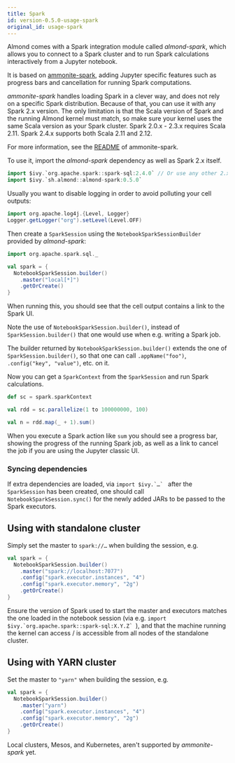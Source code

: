 ```yaml
---
title: Spark
id: version-0.5.0-usage-spark
original_id: usage-spark
---
```


Almond comes with a Spark integration module called *almond-spark*, which allows you to connect to a Spark cluster and
to run Spark calculations interactively from a Jupyter notebook.

It is based on [ammonite-spark](https://github.com/alexarchambault/ammonite-spark), adding Jupyter specific features
such as progress bars and cancellation for running Spark computations.

*ammonite-spark* handles loading Spark in a clever way, and does not rely on a specific Spark distribution.
Because of that, you can use it with any Spark 2.x version.
The only limitation is that the Scala version of Spark and the running Almond kernel must match, so make sure your
kernel uses the same Scala version as your Spark cluster.
Spark 2.0.x - 2.3.x requires Scala 2.11. Spark 2.4.x supports both Scala 2.11 and 2.12.

For more information, see the [README](https://github.com/alexarchambault/ammonite-spark/blob/master/README.md) of ammonite-spark.

To use it, import the *almond-spark* dependency as well as Spark 2.x itself.

```scala
import $ivy.`org.apache.spark::spark-sql:2.4.0` // Or use any other 2.x version here
import $ivy.`sh.almond::almond-spark:0.5.0`
```

Usually you want to disable logging in order to avoid polluting your cell outputs:

```scala
import org.apache.log4j.{Level, Logger}
Logger.getLogger("org").setLevel(Level.OFF)

```

Then create a `SparkSession` using the `NotebookSparkSessionBuilder` provided by *almond-spark*:

```scala
import org.apache.spark.sql._

val spark = {
  NotebookSparkSession.builder()
    .master("local[*]")
    .getOrCreate()
}
```

When running this, you should see that the cell output contains a link to the Spark UI.

Note the use of `NotebookSparkSession.builder()`, instead of `SparkSession.builder()` that one would use when e.g. writing a Spark job.

The builder returned by `NotebookSparkSession.builder()` extends the one of `SparkSession.builder()`,
so that one can call `.appName("foo")`, `.config("key", "value")`, etc. on it.

Now you can get a `SparkContext` from the `SparkSession` and run Spark calculations.

```scala
def sc = spark.sparkContext

val rdd = sc.parallelize(1 to 100000000, 100)

val n = rdd.map(_ + 1).sum()
```

When you execute a Spark action like `sum` you should see a progress bar, showing the progress of the running Spark job,
as well as a link to cancel the job if you are using the Jupyter classic UI.

### Syncing dependencies

If extra dependencies are loaded, via ``import $ivy.`…` `` after the `SparkSession` has been created, one should call
`NotebookSparkSession.sync()` for the newly added JARs to be passed to the Spark executors.

## Using with standalone cluster

Simply set the master to `spark://…` when building the session, e.g.

```scala
val spark = {
  NotebookSparkSession.builder()
    .master("spark://localhost:7077")
    .config("spark.executor.instances", "4")
    .config("spark.executor.memory", "2g")
    .getOrCreate()
}
```

Ensure the version of Spark used to start the master and executors matches the one loaded in the notebook session
(via e.g. ``import $ivy.`org.apache.spark::spark-sql:X.Y.Z` ``), and that the machine running the kernel can access / is
accessible from all nodes of the standalone cluster.

## Using with YARN cluster

Set the master to `"yarn"` when building the session, e.g.

```scala
val spark = {
  NotebookSparkSession.builder()
    .master("yarn")
    .config("spark.executor.instances", "4")
    .config("spark.executor.memory", "2g")
    .getOrCreate()
}
```

Local clusters, Mesos, and Kubernetes, aren't supported by *ammonite-spark* yet.
